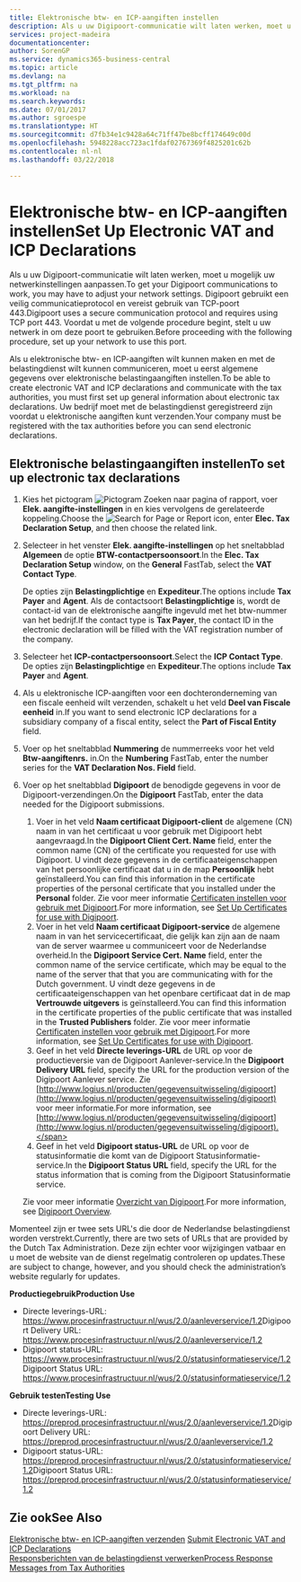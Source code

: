 ```yaml
---
title: Elektronische btw- en ICP-aangiften instellen
description: Als u uw Digipoort-communicatie wilt laten werken, moet u mogelijk uw netwerkinstellingen aanpassen. Digipoort gebruikt een veilig communicatieprotocol en vereist gebruik van TCP-poort 443.
services: project-madeira
documentationcenter: 
author: SorenGP
ms.service: dynamics365-business-central
ms.topic: article
ms.devlang: na
ms.tgt_pltfrm: na
ms.workload: na
ms.search.keywords: 
ms.date: 07/01/2017
ms.author: sgroespe
ms.translationtype: HT
ms.sourcegitcommit: d7fb34e1c9428a64c71ff47be8bcff174649c00d
ms.openlocfilehash: 5948228acc723ac1fdaf02767369f4825201c62b
ms.contentlocale: nl-nl
ms.lasthandoff: 03/22/2018

---
```

# <a name="set-up-electronic-vat-and-icp-declarations"></a><span data-ttu-id="6c43a-104">Elektronische btw- en ICP-aangiften instellen</span><span class="sxs-lookup"><span data-stu-id="6c43a-104">Set Up Electronic VAT and ICP Declarations</span></span>
<span data-ttu-id="6c43a-105">Als u uw Digipoort-communicatie wilt laten werken, moet u mogelijk uw netwerkinstellingen aanpassen.</span><span class="sxs-lookup"><span data-stu-id="6c43a-105">To get your Digipoort communications to work, you may have to adjust your network settings.</span></span> <span data-ttu-id="6c43a-106">Digipoort gebruikt een veilig communicatieprotocol en vereist gebruik van TCP-poort 443.</span><span class="sxs-lookup"><span data-stu-id="6c43a-106">Digipoort uses a secure communication protocol and requires using TCP port 443.</span></span> <span data-ttu-id="6c43a-107">Voordat u met de volgende procedure begint, stelt u uw netwerk in om deze poort te gebruiken.</span><span class="sxs-lookup"><span data-stu-id="6c43a-107">Before proceeding with the following procedure, set up your network to use this port.</span></span>  

<span data-ttu-id="6c43a-108">Als u elektronische btw- en ICP-aangiften wilt kunnen maken en met de belastingdienst wilt kunnen communiceren, moet u eerst algemene gegevens over elektronische belastingaangiften instellen.</span><span class="sxs-lookup"><span data-stu-id="6c43a-108">To be able to create electronic VAT and ICP declarations and communicate with the tax authorities, you must first set up general information about electronic tax declarations.</span></span> <span data-ttu-id="6c43a-109">Uw bedrijf moet met de belastingdienst geregistreerd zijn voordat u elektronische aangiften kunt verzenden.</span><span class="sxs-lookup"><span data-stu-id="6c43a-109">Your company must be registered with the tax authorities before you can send electronic declarations.</span></span>  

## <a name="to-set-up-electronic-tax-declarations"></a><span data-ttu-id="6c43a-110">Elektronische belastingaangiften instellen</span><span class="sxs-lookup"><span data-stu-id="6c43a-110">To set up electronic tax declarations</span></span>  

1.  <span data-ttu-id="6c43a-111">Kies het pictogram ![Pictogram Zoeken naar pagina of rapport](../../media/ui-search/search_small.png "Pictogram Zoeken naar pagina of rapport"), voer **Elek. aangifte-instellingen** in en kies vervolgens de gerelateerde koppeling.</span><span class="sxs-lookup"><span data-stu-id="6c43a-111">Choose the ![Search for Page or Report](../../media/ui-search/search_small.png "Search for Page or Report icon") icon, enter **Elec. Tax Declaration Setup**, and then choose the related link.</span></span>  
2.  <span data-ttu-id="6c43a-112">Selecteer in het venster **Elek. aangifte-instellingen** op het sneltabblad **Algemeen** de optie **BTW-contactpersoonsoort**.</span><span class="sxs-lookup"><span data-stu-id="6c43a-112">In the **Elec. Tax Declaration Setup** window, on the **General** FastTab, select the **VAT Contact Type**.</span></span>

    <span data-ttu-id="6c43a-113">De opties zijn **Belastingplichtige** en **Expediteur**.</span><span class="sxs-lookup"><span data-stu-id="6c43a-113">The options include **Tax Payer** and **Agent**.</span></span> <span data-ttu-id="6c43a-114">Als de contactsoort **Belastingplichtige** is, wordt de contact-id van de elektronische aangifte ingevuld met het btw-nummer van het bedrijf.</span><span class="sxs-lookup"><span data-stu-id="6c43a-114">If the contact type is **Tax Payer**, the contact ID in the electronic declaration will be filled with the VAT registration number of the company.</span></span>  

3.  <span data-ttu-id="6c43a-115">Selecteer het **ICP-contactpersoonsoort**.</span><span class="sxs-lookup"><span data-stu-id="6c43a-115">Select the **ICP Contact Type**.</span></span> <span data-ttu-id="6c43a-116">De opties zijn **Belastingplichtige** en **Expediteur**.</span><span class="sxs-lookup"><span data-stu-id="6c43a-116">The options include **Tax Payer** and **Agent**.</span></span>  
4.  <span data-ttu-id="6c43a-117">Als u elektronische ICP-aangiften voor een dochteronderneming van een fiscale eenheid wilt verzenden, schakelt u het veld **Deel van Fiscale eenheid** in.</span><span class="sxs-lookup"><span data-stu-id="6c43a-117">If you want to send electronic ICP declarations for a subsidiary company of a fiscal entity, select the **Part of Fiscal Entity** field.</span></span>  
5.  <span data-ttu-id="6c43a-118">Voer op het sneltabblad **Nummering** de nummerreeks voor het veld **Btw-aangiftenrs.** in.</span><span class="sxs-lookup"><span data-stu-id="6c43a-118">On the **Numbering** FastTab, enter the number series for the **VAT Declaration Nos. Field** field.</span></span>  
6.  <span data-ttu-id="6c43a-119">Voer op het sneltabblad **Digipoort** de benodigde gegevens in voor de Digipoort-verzendingen.</span><span class="sxs-lookup"><span data-stu-id="6c43a-119">On the **Digipoort** FastTab, enter the data needed for the Digipoort submissions.</span></span>  

    1.  <span data-ttu-id="6c43a-120">Voer in het veld **Naam certificaat Digipoort-client** de algemene (CN) naam in van het certificaat u voor gebruik met Digipoort hebt aangevraagd.</span><span class="sxs-lookup"><span data-stu-id="6c43a-120">In the **Digipoort Client Cert. Name** field, enter the common name (CN) of the certificate you requested for use with Digipoort.</span></span> <span data-ttu-id="6c43a-121">U vindt deze gegevens in de certificaateigenschappen van het persoonlijke certificaat dat u in de map **Persoonlijk** hebt geïnstalleerd.</span><span class="sxs-lookup"><span data-stu-id="6c43a-121">You can find this information in the certificate properties of the personal certificate that you installed under the **Personal** folder.</span></span> <span data-ttu-id="6c43a-122">Zie voor meer informatie [Certificaten instellen voor gebruik met Digipoort](how-to-set-up-certificates-for-use-with-digipoort.md).</span><span class="sxs-lookup"><span data-stu-id="6c43a-122">For more information, see [Set Up Certificates for use with Digipoort](how-to-set-up-certificates-for-use-with-digipoort.md).</span></span>  
    2.  <span data-ttu-id="6c43a-123">Voer in het veld **Naam certificaat Digipoort-service** de algemene naam in van het servicecertificaat, die gelijk kan zijn aan de naam van de server waarmee u communiceert voor de Nederlandse overheid.</span><span class="sxs-lookup"><span data-stu-id="6c43a-123">In the **Digipoort Service Cert. Name** field, enter the common name of the service certificate, which may be equal to the name of the server that that you are communicating with for the Dutch government.</span></span> <span data-ttu-id="6c43a-124">U vindt deze gegevens in de certificaateigenschappen van het openbare certificaat dat in de map **Vertrouwde uitgevers** is geïnstalleerd.</span><span class="sxs-lookup"><span data-stu-id="6c43a-124">You can find this information in the certificate properties of the public certificate that was installed in the **Trusted Publishers** folder.</span></span> <span data-ttu-id="6c43a-125">Zie voor meer informatie [Certificaten instellen voor gebruik met Digipoort](how-to-set-up-certificates-for-use-with-digipoort.md).</span><span class="sxs-lookup"><span data-stu-id="6c43a-125">For more information, see [Set Up Certificates for use with Digipoort](how-to-set-up-certificates-for-use-with-digipoort.md).</span></span>  
    3.  <span data-ttu-id="6c43a-126">Geef in het veld **Directe leverings-URL** de URL op voor de productieversie van de Digipoort Aanlever-service.</span><span class="sxs-lookup"><span data-stu-id="6c43a-126">In the **Digipoort Delivery URL** field, specify the URL for the production version of the Digipoort Aanlever service.</span></span> <span data-ttu-id="6c43a-127">Zie [http://www.logius.nl/producten/gegevensuitwisseling/digipoort](http://www.logius.nl/producten/gegevensuitwisseling/digipoort) voor meer informatie.</span><span class="sxs-lookup"><span data-stu-id="6c43a-127">For more information, see [http://www.logius.nl/producten/gegevensuitwisseling/digipoort](http://www.logius.nl/producten/gegevensuitwisseling/digipoort).</span></span>  
    4.  <span data-ttu-id="6c43a-128">Geef in het veld **Digipoort status-URL** de URL op voor de statusinformatie die komt van de Digipoort Statusinformatie-service.</span><span class="sxs-lookup"><span data-stu-id="6c43a-128">In the **Digipoort Status URL** field, specify the URL for the status information that is coming from the Digipoort Statusinformatie service.</span></span>  

    <span data-ttu-id="6c43a-129">Zie voor meer informatie [Overzicht van Digipoort](digipoort-overview.md).</span><span class="sxs-lookup"><span data-stu-id="6c43a-129">For more information, see [Digipoort Overview](digipoort-overview.md).</span></span>  

<span data-ttu-id="6c43a-130">Momenteel zijn er twee sets URL's die door de Nederlandse belastingdienst worden verstrekt.</span><span class="sxs-lookup"><span data-stu-id="6c43a-130">Currently, there are two sets of URLs that are provided by the Dutch Tax Administration.</span></span> <span data-ttu-id="6c43a-131">Deze zijn echter voor wijzigingen vatbaar en u moet de website van de dienst regelmatig controleren op updates.</span><span class="sxs-lookup"><span data-stu-id="6c43a-131">These are subject to change, however, and you should check the administration’s website regularly for updates.</span></span>  

<span data-ttu-id="6c43a-132">**Productiegebruik**</span><span class="sxs-lookup"><span data-stu-id="6c43a-132">**Production Use**</span></span>  

- <span data-ttu-id="6c43a-133">Directe leverings-URL: https://www.procesinfrastructuur.nl/wus/2.0/aanleverservice/1.2</span><span class="sxs-lookup"><span data-stu-id="6c43a-133">Digipoort Delivery URL: https://www.procesinfrastructuur.nl/wus/2.0/aanleverservice/1.2</span></span>  
- <span data-ttu-id="6c43a-134">Digipoort status-URL: https://www.procesinfrastructuur.nl/wus/2.0/statusinformatieservice/1.2</span><span class="sxs-lookup"><span data-stu-id="6c43a-134">Digipoort Status URL: https://www.procesinfrastructuur.nl/wus/2.0/statusinformatieservice/1.2</span></span>  

<span data-ttu-id="6c43a-135">**Gebruik testen**</span><span class="sxs-lookup"><span data-stu-id="6c43a-135">**Testing Use**</span></span>  

- <span data-ttu-id="6c43a-136">Directe leverings-URL: https://preprod.procesinfrastructuur.nl/wus/2.0/aanleverservice/1.2</span><span class="sxs-lookup"><span data-stu-id="6c43a-136">Digipoort Delivery URL: https://preprod.procesinfrastructuur.nl/wus/2.0/aanleverservice/1.2</span></span>  
- <span data-ttu-id="6c43a-137">Digipoort status-URL: https://preprod.procesinfrastructuur.nl/wus/2.0/statusinformatieservice/1.2</span><span class="sxs-lookup"><span data-stu-id="6c43a-137">Digipoort Status URL: https://preprod.procesinfrastructuur.nl/wus/2.0/statusinformatieservice/1.2</span></span>  

## <a name="see-also"></a><span data-ttu-id="6c43a-138">Zie ook</span><span class="sxs-lookup"><span data-stu-id="6c43a-138">See Also</span></span>  
 <span data-ttu-id="6c43a-139">[Elektronische btw- en ICP-aangiften verzenden](how-to-submit-electronic-vat-and-icp-declarations.md) </span><span class="sxs-lookup"><span data-stu-id="6c43a-139">[Submit Electronic VAT and ICP Declarations](how-to-submit-electronic-vat-and-icp-declarations.md) </span></span>  
 [<span data-ttu-id="6c43a-140">Responsberichten van de belastingdienst verwerken</span><span class="sxs-lookup"><span data-stu-id="6c43a-140">Process Response Messages from Tax Authorities</span></span>](how-to-process-response-messages-from-tax-authorities.md)

